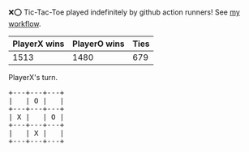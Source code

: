 :x::o: Tic-Tac-Toe played indefinitely by github action runners! See [my workflow](.github/workflows/play.yaml).

|PlayerX wins|PlayerO wins|Ties|
|-|-|-|
|1513|1480|679|

PlayerX's turn.

<pre>
+---+---+---+
|   | O |   |
+---+---+---+
| X |   | O |
+---+---+---+
|   | X |   |
+---+---+---+
</pre>